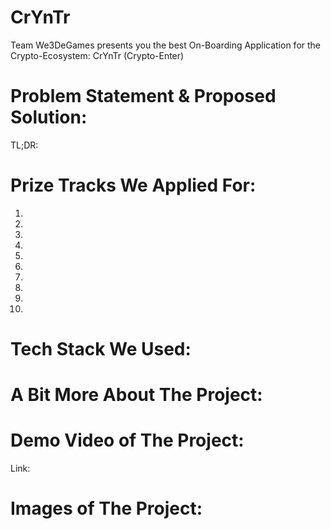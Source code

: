 # CrYnTr
Team We3DeGames presents you the best On-Boarding Application for the Crypto-Ecosystem: CrYnTr (Crypto-Enter)

# Problem Statement & Proposed Solution:

TL;DR: 

# Prize Tracks We Applied For: 
1. 
2. 
3. 
4. 
5. 
6. 
7. 
8.
9. 
10. 

# Tech Stack We Used: 


# A Bit More About The Project: 

# Demo Video of The Project:
Link: 

# Images of The Project: 
